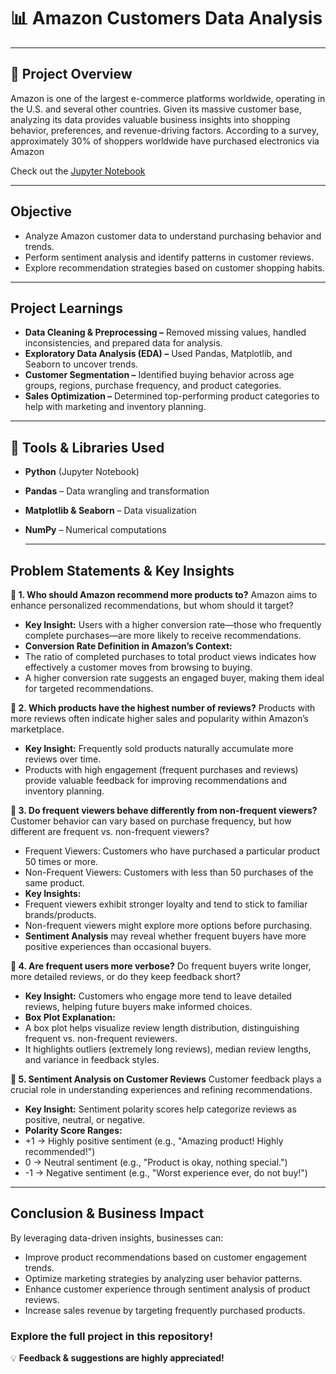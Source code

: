 # 📊 Amazon Customers Data Analysis

***

## 🧱 Project Overview ##
Amazon is one of the largest e-commerce platforms worldwide, operating in the U.S. and several other countries. Given its massive customer base, analyzing its data provides valuable business insights into shopping behavior, preferences, and revenue-driving factors. According to a survey, approximately 30% of shoppers worldwide have purchased electronics via Amazon

Check out the [Jupyter Notebook](https://github.com/Sakshi-singla-2705/Python_project1/blob/main/Amazon_Customer_Data_Analysis_.ipynb)

***

## Objective ##
- Analyze Amazon customer data to understand purchasing behavior and trends.
- Perform sentiment analysis and identify patterns in customer reviews.
- Explore recommendation strategies based on customer shopping habits.

***

## Project Learnings ##
- **Data Cleaning & Preprocessing –** Removed missing values, handled inconsistencies, and prepared data for analysis.
- **Exploratory Data Analysis (EDA) –** Used Pandas, Matplotlib, and Seaborn to uncover trends.
- **Customer Segmentation –** Identified buying behavior across age groups, regions, purchase frequency, and product categories.
- **Sales Optimization –** Determined top-performing product categories to help with marketing and inventory planning.

***

## 🚀 Tools & Libraries Used ##
- **Python** (Jupyter Notebook)
- **Pandas** – Data wrangling and transformation
- **Matplotlib & Seaborn** – Data visualization
- **NumPy** – Numerical computations

  ***

## Problem Statements & Key Insights ##
**📌 1. Who should Amazon recommend more products to?**
Amazon aims to enhance personalized recommendations, but whom should it target?
- **Key Insight:** Users with a higher conversion rate—those who frequently complete purchases—are more likely to receive recommendations.
- **Conversion Rate Definition in Amazon’s Context:**
- The ratio of completed purchases to total product views indicates how effectively a customer moves from browsing to buying.
- A higher conversion rate suggests an engaged buyer, making them ideal for targeted recommendations.

**📌 2. Which products have the highest number of reviews?**
Products with more reviews often indicate higher sales and popularity within Amazon’s marketplace.
- **Key Insight:** Frequently sold products naturally accumulate more reviews over time.
- Products with high engagement (frequent purchases and reviews) provide valuable feedback for improving recommendations and inventory planning.

**📌 3. Do frequent viewers behave differently from non-frequent viewers?**
Customer behavior can vary based on purchase frequency, but how different are frequent vs. non-frequent viewers?
- Frequent Viewers: Customers who have purchased a particular product 50 times or more.
- Non-Frequent Viewers: Customers with less than 50 purchases of the same product.
- **Key Insights:**
- Frequent viewers exhibit stronger loyalty and tend to stick to familiar brands/products.
- Non-frequent viewers might explore more options before purchasing.
- **Sentiment Analysis** may reveal whether frequent buyers have more positive experiences than occasional buyers.

**📌 4. Are frequent users more verbose?**
Do frequent buyers write longer, more detailed reviews, or do they keep feedback short?
- **Key Insight:** Customers who engage more tend to leave detailed reviews, helping future buyers make informed choices.
- **Box Plot Explanation:**
- A box plot helps visualize review length distribution, distinguishing frequent vs. non-frequent reviewers.
- It highlights outliers (extremely long reviews), median review lengths, and variance in feedback styles.

**📌 5. Sentiment Analysis on Customer Reviews**
Customer feedback plays a crucial role in understanding experiences and refining recommendations.
- **Key Insight:** Sentiment polarity scores help categorize reviews as positive, neutral, or negative.
- **Polarity Score Ranges:**
- +1 → Highly positive sentiment (e.g., "Amazing product! Highly recommended!")
-  0 → Neutral sentiment (e.g., "Product is okay, nothing special.")
- -1 → Negative sentiment (e.g., "Worst experience ever, do not buy!")

***

## Conclusion & Business Impact ##
By leveraging data-driven insights, businesses can:
- Improve product recommendations based on customer engagement trends.
- Optimize marketing strategies by analyzing user behavior patterns.
- Enhance customer experience through sentiment analysis of product reviews.
- Increase sales revenue by targeting frequently purchased products.


### **Explore the full project in this repository!**  

💡 **Feedback & suggestions are highly appreciated!** 
